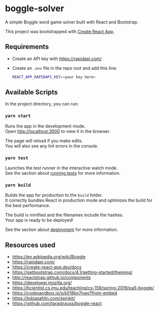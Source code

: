 # boggle-solver
A simple Boggle word game solver built with React and Bootstrap.

This project was bootstrapped with [Create React App](https://github.com/facebook/create-react-app).

## Requirements
* Create an API key with https://rapidapi.com/
* Create an `.env` file in the repo root and add this line:
  
  ```bash
  REACT_APP_RAPIDAPI_KEY=<your key here>
  ```

## Available Scripts

In the project directory, you can run:

### `yarn start`

Runs the app in the development mode.<br />
Open [http://localhost:3000](http://localhost:3000) to view it in the browser.

The page will reload if you make edits.<br />
You will also see any lint errors in the console.

### `yarn test`

Launches the test runner in the interactive watch mode.<br />
See the section about [running tests](https://facebook.github.io/create-react-app/docs/running-tests) for more information.

### `yarn build`

Builds the app for production to the `build` folder.<br />
It correctly bundles React in production mode and optimizes the build for the best performance.

The build is minified and the filenames include the hashes.<br />
Your app is ready to be deployed!

See the section about [deployment](https://facebook.github.io/create-react-app/docs/deployment) for more information.

## Resources used

* https://en.wikipedia.org/wiki/Boggle
* https://rapidapi.com/
* https://create-react-app.dev/docs
* https://getbootstrap.com/docs/4.1/getting-started/theming/
* http://reactstrap.github.io/components
* https://developer.mozilla.org/
* https://hcientist.cs.jmu.edu/teaching/cs-159/spring-2019/pa5-boggle/
* https://codesandbox.io/s/k018kn7nwo?from-embed
* https://tobiasahlin.com/spinkit/
* https://github.com/tarastrauss/boggle-react
